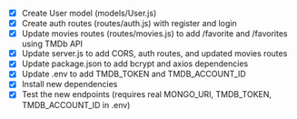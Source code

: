 - [x] Create User model (models/User.js)
- [x] Create auth routes (routes/auth.js) with register and login
- [x] Update movies routes (routes/movies.js) to add /favorite and /favorites using TMDb API
- [x] Update server.js to add CORS, auth routes, and updated movies routes
- [x] Update package.json to add bcrypt and axios dependencies
- [x] Update .env to add TMDB_TOKEN and TMDB_ACCOUNT_ID
- [x] Install new dependencies
- [x] Test the new endpoints (requires real MONGO_URI, TMDB_TOKEN, TMDB_ACCOUNT_ID in .env)
